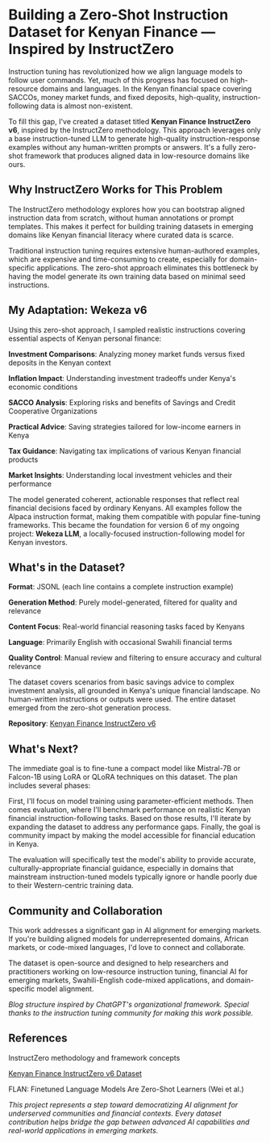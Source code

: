 # Building a Zero-Shot Instruction Dataset for Kenyan Finance — Inspired by InstructZero

Instruction tuning has revolutionized how we align language models to follow user commands. Yet, much of this progress has focused on high-resource domains and languages. In the Kenyan financial space covering SACCOs, money market funds, and fixed deposits, high-quality, instruction-following data is almost non-existent.

To fill this gap, I've created a dataset titled **Kenyan Finance InstructZero v6**, inspired by the InstructZero methodology. This approach leverages only a base instruction-tuned LLM to generate high-quality instruction-response examples without any human-written prompts or answers. It's a fully zero-shot framework that produces aligned data in low-resource domains like ours.

## Why InstructZero Works for This Problem

The InstructZero methodology explores how you can bootstrap aligned instruction data from scratch, without human annotations or prompt templates. This makes it perfect for building training datasets in emerging domains like Kenyan financial literacy where curated data is scarce.

Traditional instruction tuning requires extensive human-authored examples, which are expensive and time-consuming to create, especially for domain-specific applications. The zero-shot approach eliminates this bottleneck by having the model generate its own training data based on minimal seed instructions.

## My Adaptation: Wekeza v6

Using this zero-shot approach, I sampled realistic instructions covering essential aspects of Kenyan personal finance:

**Investment Comparisons**: Analyzing money market funds versus fixed deposits in the Kenyan context  

**Inflation Impact**: Understanding investment tradeoffs under Kenya's economic conditions  

**SACCO Analysis**: Exploring risks and benefits of Savings and Credit Cooperative Organizations

**Practical Advice**: Saving strategies tailored for low-income earners in Kenya

**Tax Guidance**: Navigating tax implications of various Kenyan financial products

**Market Insights**: Understanding local investment vehicles and their performance

The model generated coherent, actionable responses that reflect real financial decisions faced by ordinary Kenyans. All examples follow the Alpaca instruction format, making them compatible with popular fine-tuning frameworks. This became the foundation for version 6 of my ongoing project: **Wekeza LLM**, a locally-focused instruction-following model for Kenyan investors.

## What's in the Dataset?

**Format**: JSONL (each line contains a complete instruction example)

**Generation Method**: Purely model-generated, filtered for quality and relevance

**Content Focus**: Real-world financial reasoning tasks faced by Kenyans

**Language**: Primarily English with occasional Swahili financial terms

**Quality Control**: Manual review and filtering to ensure accuracy and cultural relevance

The dataset covers scenarios from basic savings advice to complex investment analysis, all grounded in Kenya's unique financial landscape. No human-written instructions or outputs were used. The entire dataset emerged from the zero-shot generation process.

**Repository**: [Kenyan Finance InstructZero v6](https://github.com/Okoth67/kenyan-finance-instructzero-v6/tree/main)

## What's Next?

The immediate goal is to fine-tune a compact model like Mistral-7B or Falcon-1B using LoRA or QLoRA techniques on this dataset. The plan includes several phases:

First, I'll focus on model training using parameter-efficient methods. Then comes evaluation, where I'll benchmark performance on realistic Kenyan financial instruction-following tasks. Based on those results, I'll iterate by expanding the dataset to address any performance gaps. Finally, the goal is community impact by making the model accessible for financial education in Kenya.

The evaluation will specifically test the model's ability to provide accurate, culturally-appropriate financial guidance, especially in domains that mainstream instruction-tuned models typically ignore or handle poorly due to their Western-centric training data.

## Community and Collaboration

This work addresses a significant gap in AI alignment for emerging markets. If you're building aligned models for underrepresented domains, African markets, or code-mixed languages, I'd love to connect and collaborate.

The dataset is open-source and designed to help researchers and practitioners working on low-resource instruction tuning, financial AI for emerging markets, Swahili-English code-mixed applications, and domain-specific model alignment.

*Blog structure inspired by ChatGPT's organizational framework. Special thanks to the instruction tuning community for making this work possible.*

## References

InstructZero methodology and framework concepts

[Kenyan Finance InstructZero v6 Dataset](https://github.com/Okoth67/kenyan-finance-instructzero-v6/tree/main)

FLAN: Finetuned Language Models Are Zero-Shot Learners (Wei et al.)

*This project represents a step toward democratizing AI alignment for underserved communities and financial contexts. Every dataset contribution helps bridge the gap between advanced AI capabilities and real-world applications in emerging markets.*
